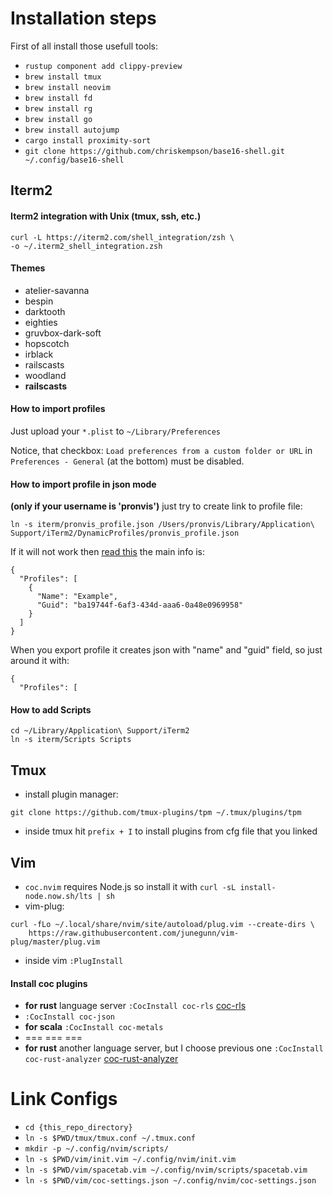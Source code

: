 # Installation steps
First of all install those usefull tools:
- `rustup component add clippy-preview`
- `brew install tmux`
- `brew install neovim`
- `brew install fd`
- `brew install rg`
- `brew install go`
- `brew install autojump`
- `cargo install proximity-sort`
- `git clone https://github.com/chriskempson/base16-shell.git ~/.config/base16-shell`

## Iterm2
#### Iterm2 integration with Unix (tmux, ssh, etc.)
```
curl -L https://iterm2.com/shell_integration/zsh \
-o ~/.iterm2_shell_integration.zsh
```

#### Themes
- atelier-savanna
- bespin
- darktooth
- eighties
- gruvbox-dark-soft
- hopscotch
- irblack
- railscasts
- woodland
- **railscasts**

#### How to import profiles
Just upload your `*.plist` to `~/Library/Preferences`

Notice, that checkbox:
`Load preferences from a custom folder or URL`
in `Preferences - General` (at the bottom) must be disabled.

#### How to import profile in json mode
**(only if your username is 'pronvis')** just try to create link to profile file:
```
ln -s iterm/pronvis_profile.json /Users/pronvis/Library/Application\ Support/iTerm2/DynamicProfiles/pronvis_profile.json
```
If it will not work then [read this](https://www.iterm2.com/documentation-dynamic-profiles.html)
the main info is:
```
{
  "Profiles": [
    {
      "Name": "Example",
      "Guid": "ba19744f-6af3-434d-aaa6-0a48e0969958"
    }
  ]
}
```

When you export profile it creates json with "name" and "guid" field, so just around it with:
```
{
  "Profiles": [
```

#### How to add Scripts
```
cd ~/Library/Application\ Support/iTerm2
ln -s iterm/Scripts Scripts
```

## Tmux
- install plugin manager:
```
git clone https://github.com/tmux-plugins/tpm ~/.tmux/plugins/tpm
```
- inside tmux hit `prefix + I` to install plugins from cfg file that you linked

## Vim
- `coc.nvim` requires Node.js so install it with `curl -sL install-node.now.sh/lts | sh`
- vim-plug:
```
curl -fLo ~/.local/share/nvim/site/autoload/plug.vim --create-dirs \
    https://raw.githubusercontent.com/junegunn/vim-plug/master/plug.vim
```
- inside vim `:PlugInstall`

#### Install coc plugins
- **for rust** language server `:CocInstall coc-rls` [coc-rls](https://github.com/neoclide/coc-rls)
- `:CocInstall coc-json`
- **for scala** `:CocInstall coc-metals`
- === === ===
- **for rust** another language server, but I choose previous one `:CocInstall coc-rust-analyzer` [coc-rust-analyzer](https://github.com/fannheyward/coc-rust-analyzer)

# Link Configs
- `cd {this_repo_directory}`
- `ln -s $PWD/tmux/tmux.conf ~/.tmux.conf`
- `mkdir -p ~/.config/nvim/scripts/`
- `ln -s $PWD/vim/init.vim ~/.config/nvim/init.vim`
- `ln -s $PWD/vim/spacetab.vim ~/.config/nvim/scripts/spacetab.vim`
- `ln -s $PWD/vim/coc-settings.json ~/.config/nvim/coc-settings.json`
